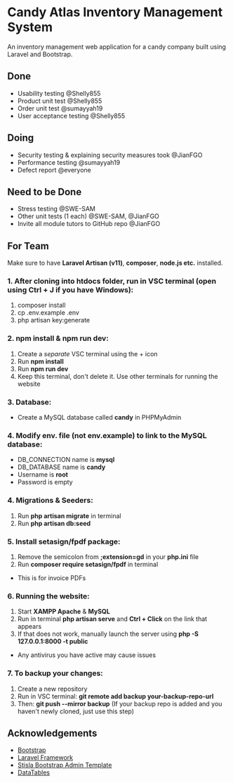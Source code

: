 # Candy Atlas Inventory Management System

An inventory management web application for a candy company built using Laravel and Bootstrap.

## Done
- Usability testing @Shelly855
- Product unit test @Shelly855
- Order unit test @sumayyah19
- User acceptance testing @Shelly855
  
## Doing
- Security testing & explaining security measures took @JianFGO
- Performance testing @sumayyah19
- Defect report @everyone

## Need to be Done
- Stress testing @SWE-SAM
- Other unit tests (1 each) @SWE-SAM, @JianFGO
- Invite all module tutors to GitHub repo @JianFGO

## For Team
Make sure to have **Laravel Artisan (v11)**, **composer**, **node.js etc.** installed.

### 1. After cloning into htdocs folder, run in VSC terminal (open using Ctrl + J if you have Windows):
1. composer install
2. cp .env.example .env
3. php artisan key:generate

### 2. npm install & npm run dev:
1. Create a *separate* VSC terminal using the + icon
2. Run **npm install**
3. Run **npm run dev**
4. Keep this terminal, don't delete it. Use other terminals for running the website

### 3. Database:
- Create a MySQL database called **candy** in PHPMyAdmin

### 4. Modify env. file (not env.example) to link to the MySQL database:
- DB_CONNECTION name is **mysql**
- DB_DATABASE name is **candy**
- Username is **root**
- Password is empty

### 4. Migrations & Seeders:
1. Run **php artisan migrate** in terminal
2. Run **php artisan db:seed**

### 5. Install setasign/fpdf package:
1. Remove the semicolon from **;extension=gd** in your **php.ini** file
2. Run **composer require setasign/fpdf** in terminal
- This is for invoice PDFs

### 6. Running the website:
1. Start **XAMPP Apache** & **MySQL**
2. Run in terminal **php artisan serve** and **Ctrl + Click** on the link that appears
3. If that does not work, manually launch the server using **php -S 127.0.0.1:8000 -t public**
- Any antivirus you have active may cause issues

### 7. To backup your changes:
1. Create a new repository
2. Run in VSC terminal: **git remote add backup your-backup-repo-url**
3. Then: **git push --mirror backup** (If your backup repo is added and you haven't newly cloned, just use this step)

## Acknowledgements
- [Bootstrap](https://getbootstrap.com)
- [Laravel Framework](https://laravel.com)
- [Stisla Bootstrap Admin Template](https://github.com/stisla/stisla)
- [DataTables](https://datatables.net)
